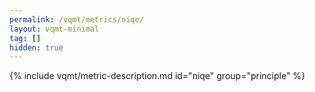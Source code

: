 ```yaml
---
permalink: /vqmt/metrics/niqe/
layout: vqmt-minimal
tag: []
hidden: true
---
```

{% include vqmt/metric-description.md id="niqe" group="principle" %}
